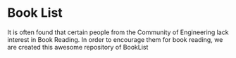 # Book List
It is often found that certain people from the Community of Engineering lack interest in Book Reading. In order to encourage them for book reading, we are created this awesome repository of BookList
